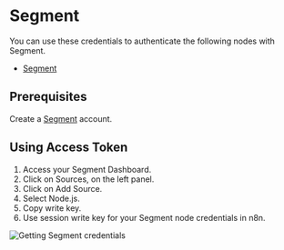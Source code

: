 # Segment

You can use these credentials to authenticate the following nodes with Segment.
- [Segment](/integrations/nodes/n8n-nodes-base.segment/)

## Prerequisites

Create a [Segment](https://segment.com/) account.

## Using Access Token

1. Access your Segment Dashboard.
2. Click on Sources, on the left panel.
3. Click on Add Source.
4. Select Node.js.
5. Copy write key.
6. Use session write key for your Segment node credentials in n8n.

![Getting Segment credentials](/_images/integrations/credentials/segment/using-access-token.gif)
